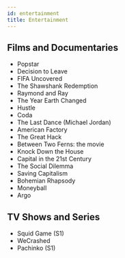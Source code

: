 ```yaml
---
id: entertainment
title: Entertainment
---
```


## Films and Documentaries
- Popstar
- Decision to Leave
- FIFA Uncovered
- The Shawshank Redemption
- Raymond and Ray
- The Year Earth Changed
- Hustle
- Coda
- The Last Dance (Michael Jordan)
- American Factory
- The Great Hack
- Between Two Ferns: the movie
- Knock Down the House
- Capital in the 21st Century
- The Social Dilemma
- Saving Capitalism
- Bohemian Rhapsody
- Moneyball
- Argo


## TV Shows and Series
- Squid Game (S1)
- WeCrashed
- Pachinko (S1)